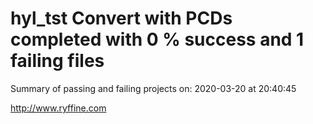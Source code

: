# hyl_tst Convert with PCDs completed with 0 % success and 1 failing files

Summary of passing and failing projects on: 2020-03-20 at 20:40:45

http://www.ryffine.com

